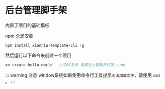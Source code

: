 # 后台管理脚手架

内置了项目的基础模板

npm 全局安装

```
npm install xianniu-template-cli -g
```

然后运行以下命令来创建一个项目

```javascript
xn create hello-world   //IOS系统 需要加上管理员权限 sudo
```

::: warning 注意
window系统如果使用命令行工具提示`无法加载文件`，请使用 `cmd` 。
:::
